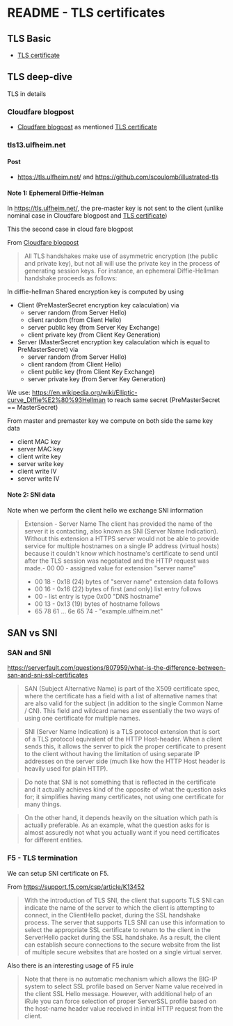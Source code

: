 # README - TLS certificates


## TLS Basic

- [TLS certificate](./tls-certificate.md)

## TLS deep-dive

TLS in details

### Cloudfare blogpost

- [Cloudfare blogpost](./cloudfare.md) as mentioned [TLS certificate](./tls-certificate.md#man-in-the-middle-attach-and-need-of-a-ca)


### tls13.ulfheim.net

#### Post

- https://tls.ulfheim.net/ and https://github.com/scoulomb/illustrated-tls

#### Note 1: Ephemeral Diffie-Helman


In  https://tls.ulfheim.net/, the pre-master key is not sent to the client (unlike nominal case in Cloudfare blogpost and [TLS certificate](./tls-certificate.md))

This the second case in cloud fare blogpost

From [Cloudfare blogpost](./cloudfare.md)

> All TLS handshakes make use of asymmetric encryption (the public and private key), but not all will use the private key in the process of generating session keys. For instance, an ephemeral Diffie-Hellman handshake proceeds as follows:

In diffie-hellman Shared encryption key is computed by using

- Client (PreMasterSecret encryption key calaculation) via
    - server random (from Server Hello)
    - client random (from Client Hello)
    - server public key (from Server Key Exchange)
    - client private key (from Client Key Generation) 
- Server  (MasterSecret encryption key calaculation which is equal to PreMasterSecret) via
    - server random (from Server Hello)
    - client random (from Client Hello)
    - client public key (from Client Key Exchange)
    - server private key (from Server Key Generation) 

We use: https://en.wikipedia.org/wiki/Elliptic-curve_Diffie%E2%80%93Hellman to reach same secret (PreMasterSecret == MasterSecret)


From master and premaster key we compute on both side the same key data

- client MAC key
- server MAC key
- client write key
- server write key
- client write IV
- server write IV

#### Note 2: SNI data

Note when we perform the client hello we exchange SNI information 

> Extension - Server Name
The client has provided the name of the server it is contacting, also known as SNI (Server Name Indication).
Without this extension a HTTPS server would not be able to provide service for multiple hostnames on a single IP address (virtual hosts) because it couldn't know which hostname's certificate to send until after the TLS session was negotiated and the HTTP request was made.-  00 00 - assigned value for extension "server name"
>-    00 18 - 0x18 (24) bytes of "server name" extension data follows
> -    00 16 - 0x16 (22) bytes of first (and only) list entry follows
> -    00 - list entry is type 0x00 "DNS hostname"
> -    00 13 - 0x13 (19) bytes of hostname follows
> -    65 78 61 ... 6e 65 74 - "example.ulfheim.net" 


## SAN vs SNI

### SAN and SNI

https://serverfault.com/questions/807959/what-is-the-difference-between-san-and-sni-ssl-certificates


> SAN (Subject Alternative Name) is part of the X509 certificate spec, where the certificate has a field with a list of alternative names that are also valid for the subject (in addition to the single Common Name / CN). This field and wildcard names are essentially the two ways of using one certificate for multiple names.

> SNI (Server Name Indication) is a TLS protocol extension that is sort of a TLS protocol equivalent of the HTTP Host-header. When a client sends this, it allows the server to pick the proper certificate to present to the client without having the limitation of using separate IP addresses on the server side (much like how the HTTP Host header is heavily used for plain HTTP).

> Do note that SNI is not something that is reflected in the certificate and it actually achieves kind of the opposite of what the question asks for; it simplifies having many certificates, not using one certificate for many things.

> On the other hand, it depends heavily on the situation which path is actually preferable. As an example, what the question asks for is almost assuredly not what you actually want if you need certificates for different entities.

### F5 - TLS termination 

We can setup SNI certificate on F5.

From https://support.f5.com/csp/article/K13452

> With the introduction of TLS SNI, the client that supports TLS SNI can indicate the name of the server to which the client is attempting to connect, in the ClientHello packet, during the SSL handshake process. The server that supports TLS SNI can use this information to select the appropriate SSL certificate to return to the client in the ServerHello packet during the SSL handshake. As a result, the client can establish secure connections to the secure website from the list of multiple secure websites that are hosted on a single virtual server.

Also there is an interesting usage of F5 irule

> Note that there is no automatic mechanism which allows the BIG-IP system to select SSL profile based on Server Name value received in the client SSL Hello message. However, with additional help of an iRule you can force selection of proper ServerSSL profile based on the host-name header value received in initial HTTP request from the client.


